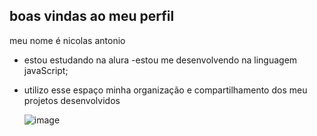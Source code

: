 ## boas vindas ao meu perfil 

meu nome é nicolas antonio

- estou estudando na alura
-estou me desenvolvendo na linguagem javaScript;
- utilizo esse espaço minha organização e compartilhamento dos meu projetos desenvolvidos

  ![image](https://github.com/user-attachments/assets/1e218afb-0c7f-4102-8233-42fe7e11084d)
